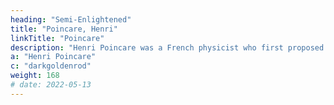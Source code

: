 ```yaml
---
heading: "Semi-Enlightened"
title: "Poincare, Henri"
linkTitle: "Poincare"
description: "Henri Poincare was a French physicist who first proposed gravitational waves"
a: "Henri Poincare"
c: "darkgoldenrod"
weight: 168
# date: 2022-05-13
---
```


